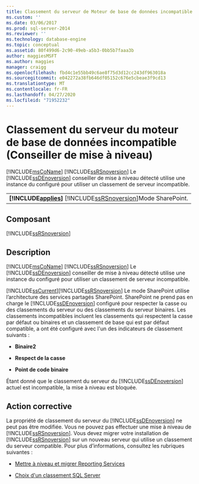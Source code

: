 ```yaml
---
title: Classement du serveur de Moteur de base de données incompatible (conseiller de mise à niveau) | Microsoft Docs
ms.custom: ''
ms.date: 03/06/2017
ms.prod: sql-server-2014
ms.reviewer: ''
ms.technology: database-engine
ms.topic: conceptual
ms.assetid: 80f499d6-2c90-49eb-a5b3-0bb5b7faaa3b
author: maggiesMSFT
ms.author: maggies
manager: craigg
ms.openlocfilehash: fbd4c1e55bb49c6ae8f75d3d12cc243df963018a
ms.sourcegitcommit: e042272a38fb646df05152c676e5cbeae3f9cd13
ms.translationtype: MT
ms.contentlocale: fr-FR
ms.lasthandoff: 04/27/2020
ms.locfileid: "71952232"
---
```

# <a name="incompatible-database-engine-server-collation-upgrade-advisor"></a>Classement du serveur du moteur de base de données incompatible (Conseiller de mise à niveau)
  [!INCLUDE[msCoName](../../includes/msconame-md.md)] [!INCLUDE[ssRSnoversion](../../includes/ssrsnoversion-md.md)] Le [!INCLUDE[ssDEnoversion](../../includes/ssdenoversion-md.md)] conseiller de mise à niveau détecté utilise une instance du configuré pour utiliser un classement de serveur incompatible.  
  
||  
|-|  
|**[!INCLUDE[applies](../../includes/applies-md.md)]**  [!INCLUDE[ssRSnoversion](../../includes/ssrsnoversion-md.md)]Mode SharePoint.|  
  
## <a name="component"></a>Composant  
 [!INCLUDE[ssRSnoversion](../../includes/ssrsnoversion-md.md)]  
  
## <a name="description"></a>Description  
 [!INCLUDE[msCoName](../../includes/msconame-md.md)] [!INCLUDE[ssRSnoversion](../../includes/ssrsnoversion-md.md)] Le [!INCLUDE[ssDEnoversion](../../includes/ssdenoversion-md.md)] conseiller de mise à niveau détecté utilise une instance du configuré pour utiliser un classement de serveur incompatible.  
  
 [!INCLUDE[ssCurrent](../../includes/sscurrent-md.md)][!INCLUDE[ssRSnoversion](../../includes/ssrsnoversion-md.md)] Le mode SharePoint utilise l’architecture des services partagés SharePoint. SharePoint ne prend pas en charge le [!INCLUDE[ssDEnoversion](../../includes/ssdenoversion-md.md)] configuré pour respecter la casse ou des classements du serveur ou des classements du serveur binaires. Les classements incompatibles incluent les classements qui respectent la casse par défaut ou binaires et un classement de base qui est par défaut compatible, a ont été configuré avec l'un des indicateurs de classement suivants :  
  
-   **Binaire2**  
  
-   **Respect de la casse**  
  
-   **Point de code binaire**  
  
 Étant donné que le classement du serveur du [!INCLUDE[ssDEnoversion](../../includes/ssdenoversion-md.md)] actuel est incompatible, la mise à niveau est bloquée.  
  
## <a name="corrective-action"></a>Action corrective  
 La propriété de classement du serveur du [!INCLUDE[ssDEnoversion](../../includes/ssdenoversion-md.md)] ne peut pas être modifiée. Vous ne pouvez pas effectuer une mise à niveau de [!INCLUDE[ssRSnoversion](../../includes/ssrsnoversion-md.md)]. Vous devez migrer votre installation de [!INCLUDE[ssRSnoversion](../../includes/ssrsnoversion-md.md)] sur un nouveau serveur qui utilise un classement du serveur compatible. Pour plus d’informations, consultez les rubriques suivantes :  
  
-   [Mettre à niveau et migrer Reporting Services](https://go.microsoft.com/fwlink/?LinkId=233227)  
  
-   [Choix d'un classement SQL Server](https://go.microsoft.com/fwlink/?LinkId=233226)  
  
  

